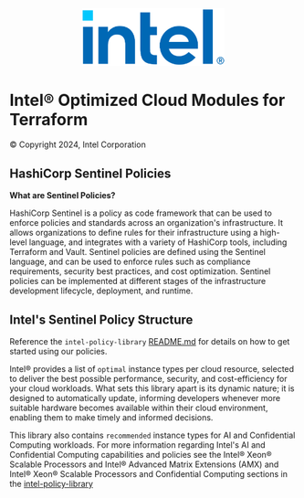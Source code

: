 <p align="center">
  <img src="./images/logo-classicblue-800px.png" alt="Intel Logo" width="250"/>
</p>

# Intel® Optimized Cloud Modules for Terraform  

© Copyright 2024, Intel Corporation

## HashiCorp Sentinel Policies

<b>What are Sentinel Policies?</b>

HashiCorp Sentinel is a policy as code framework that can be used to enforce policies and standards across an organization's infrastructure. It allows organizations to define rules for their infrastructure using a high-level language, and integrates with a variety of HashiCorp tools, including Terraform and Vault. Sentinel policies are defined using the Sentinel language, and can be used to enforce rules such as compliance requirements, security best practices, and cost optimization. Sentinel policies can be implemented at different stages of the infrastructure development lifecycle, deployment, and runtime.

## Intel's Sentinel Policy Structure

Reference the `intel-policy-library` [README.md](https://github.com/intel/intel-policy-library/blob/main/README.md#getting-started) for details on how to get started using our policies.

Intel® provides a list of `optimal` instance types per cloud resource, selected to deliver the best possible performance, security, and cost-efficiency for your cloud workloads. What sets this library apart is its dynamic nature; it is designed to automatically update, informing developers whenever more suitable hardware becomes available within their cloud environment, enabling them to make timely and informed decisions.

This library also contains `recommended` instance types for AI and Confidential Computing workloads. For more information regarding Intel's AI and Confidential Computing capabilities and policies see the Intel® Xeon® Scalable Processors and Intel® Advanced Matrix Extensions (AMX) and Intel® Xeon® Scalable Processors and Confidential Computing sections in the [intel-policy-library](https://github.com/intel/intel-policy-library)